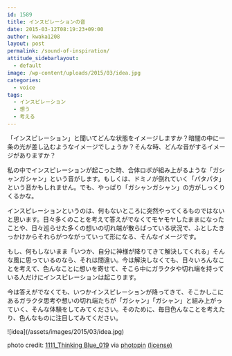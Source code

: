 ```yaml
---
id: 1589
title: インスピレーションの音
date: 2015-03-12T08:19:23+09:00
author: kwaka1208
layout: post
permalink: /sound-of-inspiration/
attitude_sidebarlayout:
  - default
image: /wp-content/uploads/2015/03/idea.jpg
categories:
  - voice
tags:
  - インスピレーション
  - 想う
  - 考える
---
```

<p>
「インスピレーション」と聞いてどんな状態をイメージしますか？暗闇の中に一条の光が差し込むようなイメージでしょうか？そんな時、どんな音がするイメージがありますか？
</p>
<p>
私の中でインスピレーションが起こった時、合体ロボが組み上がるような「ガシャンガシャン」という音がします。もしくは、ドミノが倒れていく「パタパタ」という音かもしれません。でも、やっぱり「ガシャンガシャン」の方がしっくりくるかな。
</p>
<p>
インスピレーションというのは、何もないところに突然やってくるものではないと思います。日々多くのことを考えて答えがでなくてモヤモヤしたままになったことや、日々巡らせた多くの想いの切れ端が散らばっている状況で、ふとしたきっかけからそれらがつながっていって形になる、そんなイメージです。
</p>
<p>
もし、何もしないまま「いつか、自分に神様が降りてきて解決してくれる」そんな風に思っているのなら、それは間違い。今は解決しなくても、日々いろんなことを考えて、色んなことに想いを寄せて、そこら中にガラクタや切れ端を持っている人だけにインスピレーションは起こります。
</p>
<p>
今は答えがでなくても、いつかインスピレーションが降ってきて、そこかしこにあるガラクタ思考や想いの切れ端たちが「ガシャン」「ガシャン」と組み上がっていく、そんな体験をしてみてください。そのために、毎日色んなことを考えたり、色んなものに注目してみてください。
</p>
<p>
![idea](/assets/images/2015/03/idea.jpg)

photo credit: [1111_Thinking Blue_019](http://www.flickr.com/photos/87128770@N00/6320911129) via [photopin](http://photopin.com) [(license)](https://creativecommons.org/licenses/by/2.0/)
</p>
